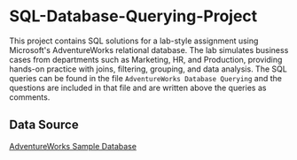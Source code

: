 # SQL-Database-Querying-Project
This project contains SQL solutions for a lab-style assignment using Microsoft's AdventureWorks relational database. The lab simulates business cases from departments such as Marketing, HR, and Production, providing hands-on practice with joins, filtering, grouping, and data analysis. The SQL queries can be found in the file `AdventureWorks Database Querying` and the questions are included in that file and are written above the queries as comments.

## Data Source
[AdventureWorks Sample Database](https://learn.microsoft.com/en-us/sql/samples/adventureworks-install-configure)
